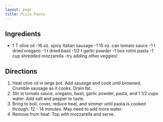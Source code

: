 ```yaml
---
layout: page
title: Pizza Pasta
---
```


## Ingredients
- 1 T olive oil
-16 oz. spicy Italian sausage
-1 15 oz. can tomato sauce
-1 t dried oregano
-1 t dried basil
-1/2 t garlic powder
-1 box rotini pasta
-1 cup shredded mozzarella
-try adding other veggies!

## Directions 
1. Heat olive oil in large pot. Add sausage and cook until browned. Crumble sausage as it cooks. Drain fat.
2. Stir in tomato sauce, oregano, basil, garlic powder, pasta, and 1 1/2 cups water. Add salt and pepper to taste.
3. Bring to boil, cover, reduce heat, and simmer until pasta is cooked through. 12 - 14 minutes. May need to add more water. 
4. Remove from heat. Top with mozzarella and serve. 
